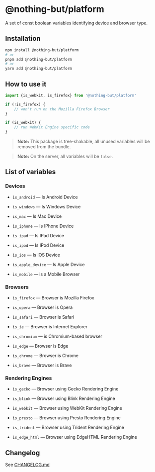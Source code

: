 # @nothing-but/platform

A set of const boolean variables identifying device and browser type.

## Installation

```bash
npm install @nothing-but/platform
# or
pnpm add @nothing-but/platform
# or
yarn add @nothing-but/platform
```

## How to use it

```ts
import {is_webkit, is_firefox} from '@nothing-but/platform'

if (!is_firefox) {
    // won't run on the Mozilla Firefox Browser
}

if (is_webkit) {
    // run WebKit Engine specific code
}
```

> **Note:** This package is tree-shakable, all unused variables will be removed from the bundle.

> **Note:** On the server, all variables will be `false`.

## List of variables

### Devices

-   `is_android` — Is Android Device

-   `is_windows` — Is Windows Device

-   `is_mac` — Is Mac Device

-   `is_iphone` — Is IPhone Device

-   `is_ipad` — Is IPad Device

-   `is_ipod` — Is IPod Device

-   `is_ios` — Is IOS Device

-   `is_apple_device` — Is Apple Device

-   `is_mobile` — is a Mobile Browser

### Browsers

-   `is_firefox` — Browser is Mozilla Firefox

-   `is_opera` — Browser is Opera

-   `is_safari` — Browser is Safari

-   `is_ie` — Browser is Internet Explorer

-   `is_chromium` — is Chromium-based browser

-   `is_edge` — Browser is Edge

-   `is_chrome` — Browser is Chrome

-   `is_brave` — Browser is Brave

### Rendering Engines

-   `is_gecko` — Browser using Gecko Rendering Engine

-   `is_blink` — Browser using Blink Rendering Engine

-   `is_webkit` — Browser using WebKit Rendering Engine

-   `is_presto` — Browser using Presto Rendering Engine

-   `is_trident` — Browser using Trident Rendering Engine

-   `is_edge_html` — Browser using EdgeHTML Rendering Engine

## Changelog

See [CHANGELOG.md](./CHANGELOG.md)
